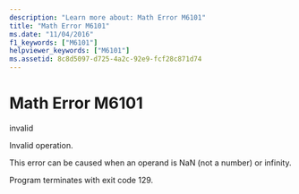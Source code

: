 ```yaml
---
description: "Learn more about: Math Error M6101"
title: "Math Error M6101"
ms.date: "11/04/2016"
f1_keywords: ["M6101"]
helpviewer_keywords: ["M6101"]
ms.assetid: 8c8d5097-d725-4a2c-92e9-fcf28c871d74
---
```

# Math Error M6101

invalid

Invalid operation.

This error can be caused when an operand is NaN (not a number) or infinity.

Program terminates with exit code 129.
